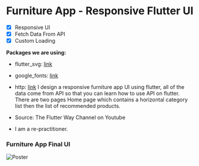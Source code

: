 # Furniture App - Responsive Flutter UI 

- [x] Responsive UI
- [x] Fetch Data From API
- [x] Custom Loading

**Packages we are using:**

- flutter_svg: [link](https://pub.dev/packages/flutter_svg)
- google_fonts: [link](https://pub.dev/packages/google_fonts)
-  http: [link](https://pub.dev/packages/http)
I design a responsive furniture app UI using flutter, all of the data come from API so that you can learn how to use API on flutter. There are two pages Home page which contains a horizontal category list then the list of recommended products.

- Source: The Flutter Way Channel on Youtube
- I am a re-practitioner.


### Furniture App Final UI



![Poster](https://user-images.githubusercontent.com/86840994/132943747-c608a0fe-38ea-47c6-9704-5f22691bcf43.png)


